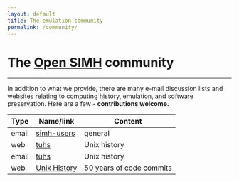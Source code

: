 ```yaml
---
layout: default
title: The emulation community
permalink: /community/
---
```

# The [Open SIMH](/) community

---

In addition to what we provide, there are many e-mail discussion lists and websites relating to computing history, emulation,  and software preservation.  Here are a few - **contributions welcome.**

Type|Name/link|Content
----|---------|-------
email|[simh-users](contacts)|general
web|[tuhs](https://www.tuhs.org/)|Unix history
email|[tuhs](https://minnie.tuhs.org/mailman/listinfo/tuhs)|Unix history
web|[Unix History](https://github.com/dspinellis/unix-history-repo)|50 years of code commits
